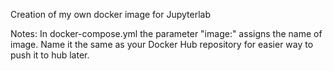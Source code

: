 Creation of my own docker image for Jupyterlab

Notes:
In docker-compose.yml the parameter "image:" assigns the name of image. Name it the same as your Docker Hub repository for easier way to push it to hub later.
